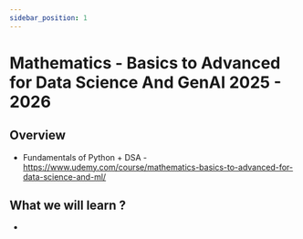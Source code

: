 ```yaml
---
sidebar_position: 1
---
```


# Mathematics - Basics to Advanced for Data Science And GenAI 2025 - 2026

## Overview

- Fundamentals of Python + DSA - https://www.udemy.com/course/mathematics-basics-to-advanced-for-data-science-and-ml/

## What we will learn ?

-
